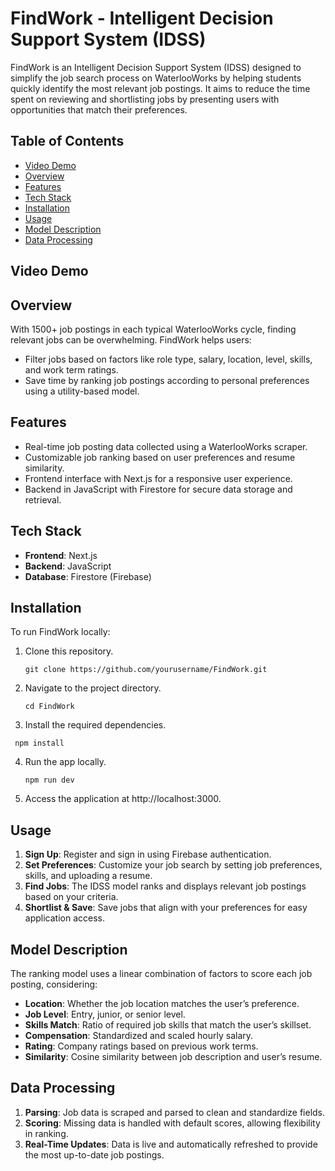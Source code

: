 # FindWork - Intelligent Decision Support System (IDSS)

FindWork is an Intelligent Decision Support System (IDSS) designed to simplify the job search process on WaterlooWorks by helping students quickly identify the most relevant job postings. It aims to reduce the time spent on reviewing and shortlisting jobs by presenting users with opportunities that match their preferences.

## Table of Contents
- [Video Demo](#video-demo)
- [Overview](#overview)
- [Features](#features)
- [Tech Stack](#tech-stack)
- [Installation](#installation)
- [Usage](#usage)
- [Model Description](#model-description)
- [Data Processing](#data-processing)

## Video Demo


## Overview
With 1500+ job postings in each typical WaterlooWorks cycle, finding relevant jobs can be overwhelming. FindWork helps users:
- Filter jobs based on factors like role type, salary, location, level, skills, and work term ratings.
- Save time by ranking job postings according to personal preferences using a utility-based model.

## Features
- Real-time job posting data collected using a WaterlooWorks scraper.
- Customizable job ranking based on user preferences and resume similarity.
- Frontend interface with Next.js for a responsive user experience.
- Backend in JavaScript with Firestore for secure data storage and retrieval.

## Tech Stack
- **Frontend**: Next.js
- **Backend**: JavaScript
- **Database**: Firestore (Firebase)

## Installation
To run FindWork locally:
1. Clone this repository.
   ```
   git clone https://github.com/yourusername/FindWork.git
    ```
2. Navigate to the project directory.
   ```
   cd FindWork
   ```
3. Install the required dependencies.
  ```
   npm install
   ```
4. Run the app locally.
    ```
   npm run dev
   ```
5. Access the application at http://localhost:3000.

## Usage
1. **Sign Up**: Register and sign in using Firebase authentication.
2. **Set Preferences**: Customize your job search by setting job preferences, skills, and uploading a resume.
3. **Find Jobs**: The IDSS model ranks and displays relevant job postings based on your criteria.
4. **Shortlist & Save**: Save jobs that align with your preferences for easy application access.

## Model Description
The ranking model uses a linear combination of factors to score each job posting, considering:
- **Location**: Whether the job location matches the user’s preference.
- **Job Level**: Entry, junior, or senior level.
- **Skills Match**: Ratio of required job skills that match the user’s skillset.
- **Compensation**: Standardized and scaled hourly salary.
- **Rating**: Company ratings based on previous work terms.
- **Similarity**: Cosine similarity between job description and user’s resume.

## Data Processing
1. **Parsing**: Job data is scraped and parsed to clean and standardize fields.
2. **Scoring**: Missing data is handled with default scores, allowing flexibility in ranking.
3. **Real-Time Updates**: Data is live and automatically refreshed to provide the most up-to-date job postings.



